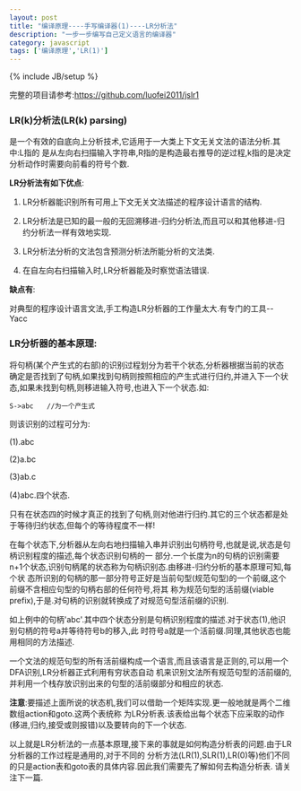 ```yaml
---
layout: post
title: "编译原理----手写编译器(1)----LR分析法"
description: "一步一步编写自己定义语言的编译器"
category: javascript
tags: ['编译原理','LR(1)']
---
```

{% include JB/setup %}

完整的项目请参考:https://github.com/luofei2011/jslr1

### LR(k)分析法(LR(k) parsing)

是一个有效的自底向上分析技术,它适用于一大类上下文无关文法的语法分析.其中:L指的
是从左向右扫描输入字符串,R指的是构造最右推导的逆过程,k指的是决定分析动作时需要向前看的符号个数.

**LR分析法有如下优点**:

1. LR分析器能识别所有可用上下文无关文法描述的程序设计语言的结构.

2. LR分析法是已知的最一般的无回溯移进-归约分析法,而且可以和其他移进-归约分析法一样有效地实现.

3. LR分析法分析的文法包含预测分析法所能分析的文法类.

4. 在自左向右扫描输入时,LR分析器能及时察觉语法错误.

**缺点有**:

对典型的程序设计语言文法,手工构造LR分析器的工作量太大.有专门的工具--Yacc

### LR分析器的基本原理:

将句柄(某个产生式的右部)的识别过程划分为若干个状态,分析器根据当前的状态确定是否找到了句柄,如果找到句柄则按照相应的产生式进行归约,并进入下一个状态,如果未找到句柄,则移进输入符号,也进入下一个状态.如:

    S->abc　　//为一个产生式

则该识别的过程可分为: 

(1).abc 

(2)a.bc 

(3)ab.c 

(4)abc.四个状态.

只有在状态四的时候才真正的找到了句柄,则对他进行归约.其它的三个状态都是处于等待归约状态,但每个的等待程度不一样!

在每个状态下,分析器从左向右地扫描输入串并识别出句柄符号,也就是说,状态是句柄识别程度的描述,每个状态识别句柄的一
部分.一个长度为n的句柄的识别需要n+1个状态,识别句柄尾的状态称为句柄识别态.由移进-归约分析的基本原理可知,每个状
态所识别的句柄的那一部分符号正好是当前句型(规范句型)的一个前缀,这个前缀不含相应句型的句柄右部的任何符号,将其
称为规范句型的活前缀(viable prefix),于是.对句柄的识别就转换成了对规范句型活前缀的识别.

如上例中的句柄'abc'.其中四个状态分别是句柄识别程度的描述.对于状态(1),他识别句柄的符号a并等待符号b的移入,此
时符号a就是一个活前缀.同理,其他状态也能用相同的方法描述.

一个文法的规范句型的所有活前缀构成一个语言,而且该语言是正则的,可以用一个DFA识别,LR分析器正式利用有穷状态自动
机来识别文法所有规范句型的活前缀的,并利用一个栈存放识别出来的句型的活前缀部分和相应的状态.

**注意**:要描述上面所说的状态机,我们可以借助一个矩阵实现.更一般地就是两个二维数组action和goto.这两个表统称
为LR分析表.该表给出每个状态下应采取的动作(移进,归约,接受或则报错)以及要转向的下一个状态.

以上就是LR分析法的一点基本原理,接下来的事就是如何构造分析表的问题.由于LR分析器的工作过程是通用的,对于不同的
分析方法(LR(1),SLR(1),LR(0)等)他们不同的只是action表和goto表的具体内容.因此我们需要先了解如何去构造分析表.
请关注下一篇.
